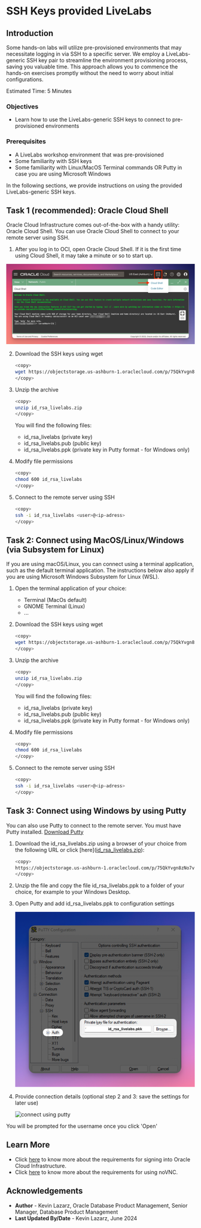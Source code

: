 # SSH Keys provided LiveLabs

## Introduction

Some hands-on labs will utilize pre-provisioned environments that may necessitate logging in via SSH to a specific server.
We employ a LiveLabs-generic SSH key pair to streamline the environment provisioning process, saving you valuable time.
This approach allows you to commence the hands-on exercises promptly without the need to worry about initial configurations.

Estimated Time: 5 Minutes


### Objectives

- Learn how to use the LiveLabs-generic SSH keys to connect to pre-provisioned environments

### Prerequisites
- A LiveLabs workshop environment that was pre-provisioned
- Some familiarity with SSH keys
- Some familiarity with Linux/MacOS Terminal commands OR Putty in case you are using Microsoft Windows


In the following sections, we provide instructions on using the provided LiveLabs-generic SSH keys.

## Task 1 (**recommended**): Oracle Cloud Shell

Oracle Cloud Infrastructure comes out-of-the-box with a handy utility: Oracle Cloud Shell.
You can use Oracle Cloud Shell to connect to your remote server using SSH.

1. After you log in to OCI, open Oracle Cloud Shell. If it is the first time using Cloud Shell, it may take a minute or so to start up.

  ![open cloud shell](images/open-cloud-shell.png)

2. Download the SSH keys using wget

    ```bash
    <copy>
    wget https://objectstorage.us-ashburn-1.oraclecloud.com/p/75QkYvgn8zNo7vSaI8M4k5GGvs62bRQzeHPQFCxoQQZD1nwD5sl8oDyWjkBvAScE/n/c4u04/b/OCW2024/o/id_rsa_livelabs.zip 
    </copy>
    ```
3. Unzip the archive

    ```bash
    <copy>
    unzip id_rsa_livelabs.zip
    </copy>
    ```

   You will find the following files:

      * id\_rsa\_livelabs (private key)
      * id\_rsa\_livelabs.pub (public key)
      * id\_rsa\_livelabs.ppk (private key in Putty format - for Windows only)

4. Modify file permissions

    ```bash
    <copy>
    chmod 600 id_rsa_livelabs
    </copy>
    ```

5. Connect to the remote server using SSH

    ```bash
    <copy>
    ssh -i id_rsa_livelabs <user>@<ip-adress>
    </copy>
    ```


## Task 2: Connect using MacOS/Linux/Windows (via Subsystem for Linux) 

If you are using macOS/Linux, you can connect using a terminal application, such as the default terminal application.
The instructions below also apply if you are using Microsoft Windows Subsystem for Linux (WSL).

1. Open the terminal application of your choice:

   * Terminal (MacOs default)
   * GNOME Terminal (Linux)
   * ...

2. Download the SSH keys using wget

    ```bash
    <copy>
    wget https://objectstorage.us-ashburn-1.oraclecloud.com/p/75QkYvgn8zNo7vSaI8M4k5GGvs62bRQzeHPQFCxoQQZD1nwD5sl8oDyWjkBvAScE/n/c4u04/b/OCW2024/o/id_rsa_livelabs.zip 
    </copy>
    ```
3. Unzip the archive

    ```bash
    <copy>
    unzip id_rsa_livelabs.zip
    </copy>
    ```

   You will find the following files:

      * id\_rsa\_livelabs (private key)
      * id\_rsa\_livelabs.pub (public key)
      * id\_rsa\_livelabs.ppk (private key in Putty format - for Windows only)

4. Modify file permissions

    ```bash
    <copy>
    chmod 600 id_rsa_livelabs
    </copy>
    ```

5. Connect to the remote server using SSH

    ```bash
    <copy>
    ssh -i id_rsa_livelabs <user>@<ip-adress>
    </copy>
    ```


## Task 3: Connect using Windows by using Putty 

You can also use Putty to connect to the remote server.
You must have Putty installed. [Download Putty](https://www.putty.org/)

1. Download the id_rsa_livelabs.zip using a browser of your choice from the following URL or click [here]([id_rsa_livelabs.zip](https://objectstorage.us-ashburn-1.oraclecloud.com/p/75QkYvgn8zNo7vSaI8M4k5GGvs62bRQzeHPQFCxoQQZD1nwD5sl8oDyWjkBvAScE/n/c4u04/b/OCW2024/o/id_rsa_livelabs.zip )):

    ```bash
    <copy>
    https://objectstorage.us-ashburn-1.oraclecloud.com/p/75QkYvgn8zNo7vSaI8M4k5GGvs62bRQzeHPQFCxoQQZD1nwD5sl8oDyWjkBvAScE/n/c4u04/b/OCW2024/o/id_rsa_livelabs.zip 
    </copy>
    ```

2. Unzip the file and copy the file id\_rsa\_livelabs.ppk to a folder of your choice, for example to your Windows Desktop.

3. Open Putty and add id\_rsa\_livelabs.ppk to configuration settings

    ![copy ppk to dekstop](images/putty-config.png)

4. Provide connection details (optional step 2 and 3: save the settings for later use)

    ![connect using putty](images/putty-connect.png)

You will be prompted for the username once you click 'Open'



## Learn More

* Click [here](https://docs.oracle.com/en-us/iaas/Content/GSG/Tasks/signingin.htm#supported_browsers) to know more about the requirements for signing into Oracle Cloud Infrastructure.
* Click [here](https://github.com/novnc/noVNC#browser-requirements) to know more about the requirements for using noVNC.

## Acknowledgements

* **Author** - Kevin Lazarz, Oracle Database Product Management, Senior Manager, Database Product Management
* **Last Updated By/Date** - Kevin Lazarz, June 2024